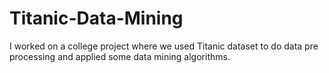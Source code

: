 # Titanic-Data-Mining
I worked on a college project where we used Titanic dataset to do data pre processing and applied some data mining algorithms. 
